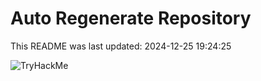 # Auto Regenerate Repository

This README was last updated: 2024-12-25 19:24:25

 ![TryHackMe](https://tryhackme.com/badge/533634)